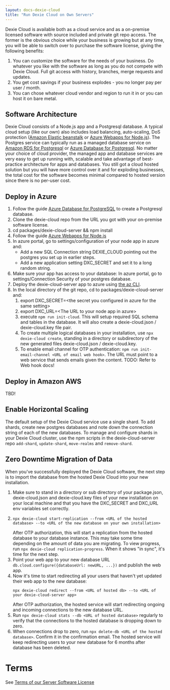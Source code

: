 ```yaml
---
layout: docs-dexie-cloud
title: "Run Dexie Cloud on Own Servers"
---
```


Dexie Cloud is available both as a cloud service and as a on-premise licensed software with source included and private git repo access. The former is the obvious choice while your business is growing but at any time, you will be able to switch over to purchase the software license, giving the following benefits:

1. You can customize the software for the needs of your business. Do whatever you like with the software as long as you do not compete with Dexie Cloud. Full git access with history, branches, merge requests and updates.
2. You get cost savings if your business explodes - you no longer pay per user / month.
3. You can chose whatever cloud vendor and region to run it in or you can host it on bare metal.

## Software Architecture

Dexie Cloud consists of a Node.js app and a Postgresql database. A typical cloud setup (like our own) also includes load balancing, auto-scaling, DoS protection ([Amazon Elastic beanstalk](https://aws.amazon.com/elasticbeanstalk/) or [Azure Webapps for Node.js](docs.microsoft.com/en-us/azure/app-service/quickstart-nodejs)). The Postgres service can typically run as a managed database service on [Amazon RDS for Postgresql](https://aws.amazon.com/rds/postgresql/) or [Azure Database for Postgresql](https://azure.microsoft.com/en-us/services/postgresql/). No matter your choice of cloud provider, the managed app and database services are very easy to get up running with, scalable and take advantage of best-practice architecture for apps and databases. You still got a cloud hosted solution but you will have more control over it and for exploding businesses, the total cost for the software becomes minimal compared to hosted version since there is no per-user cost.

## Deploy in Azure

1. Follow the guide [Azure Database for PostgreSQL](https://azure.microsoft.com/en-us/services/postgresql/) to create a Postgresql database.
2. Clone the dexie-cloud repo from the URL you got with your on-premise software license.
3. cd packages/dexie-cloud-server && npm install
4. Follow the guide [Azure Webapps for Node.js](docs.microsoft.com/en-us/azure/app-service/quickstart-nodejs)
5. In azure portal, go to settings/configuration of your node app in azure and:
   - Add a new SQL Connection string DEXIE_CLOUD pointing out the postgres you set up in earlier steps.
   - Add a new application setting DXC_SECRET and set it to a long random string.
6. Make sure your app has access to your database: In azure portal, go to settings/Connection Security of your postgres database.
7. Deploy the dexie-cloud-server app to azure using [the az CLI](https://docs.microsoft.com/en-us/azure/developer/javascript/tutorial-vscode-azure-cli-node-01).
8. In the local directory of the git repo, cd to packages/dexie-cloud-server and:
   1. export DXC_SECRET=&lt;the secret you configured in azure for the same setting&gt;
   2. export DXC_URL=&lt;The URL to your node app in azure&gt;
   3. execute `npm run init-cloud`. This will setup required SQL schema and tables in the database.
      It will also create a dexie-cloud.json / dexie-cloud.key file pair.
   4. To create multiple logical databases in your installation, use `npx dexie-cloud create`, standing in a directory or
      subdirectory of the new generated files dexie-cloud.json / dexie-cloud.key.
   5. To enable email channel for OTP authentication: `npm run init-email-channel <URL of email web hook>`.
      The URL must point to a web service that sends emails given the content. TODO: Refer to Web hook docs!

## Deploy in Amazon AWS

TBD!

## Enable Horizontal Scaling

The default setup of the Dexie Cloud service use a single shard. To add shards, create new postgres databases and note down the
connection string of each of the new databases. To manage and configure shards in your Dexie Cloud cluster, use the npm scripts in the dexie-cloud-server repo `add-shard`, `update-shard`, `move-realms` and `remove-shard`.

## Zero Downtime Migration of Data

When you've successfully deployed the Dexie Cloud software, the next step is to import the database from the hosted Dexie Cloud into your new installation.

1. Make sure to stand in a directory or sub directory of your package.json, dexie-cloud.json and dexie-cloud.key files of your new installation on your local machine and that you have the DXC_SECRET and DXC_URL env variables set correctly.
2. ```
   npx dexie-cloud start-replication --from <URL of the hosted database> --to <URL of the new database on your own installation>
   ```
   After OTP authorization, this will start a replication from the hosted database to your database instance. This may take some time depending on the amount of data you are migrating. To view progress, run `npx dexie-cloud replication-progress`. When it shows "in sync", it's time for the next step.
3. Point your web app to your new database URL `db.cloud.configure({databaseUrl: newURL, ...})` and publish the web app.
4. Now it's time to start redirecting all your users that haven't yet updated their web app to the new database:
   ```
   npx dexie-cloud redirect --from <URL of hosted db> --to <URL of your dexie-cloud-server app>
   ```
   After OTP authorization, the hosted service will start redirecting ongoing and incoming connections to the new database URL.
5. Run `npx dexie-cloud stats --db <URL of hosted database>` regularly to verify that the connections to the hosted database is dropping down to zero.
6. When connections drop to zero, run `npx delete-db <URL of the hosted database>`. Confirm it in the confirmation email. The hosted service will keep redirecting users to your new database for 6 months after database has been deleted.

# Terms

See [Terms of our Server Software License](/cloud/server-software-license-terms)
